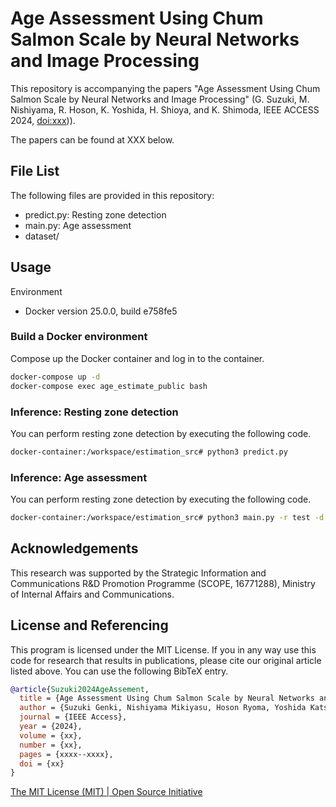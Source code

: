 # Age Assessment Using Chum Salmon Scale by Neural Networks and Image Processing

This repository is accompanying the papers "Age Assessment Using Chum Salmon Scale by Neural Networks and Image Processing" (G. Suzuki, M. Nishiyama, R. Hoson, K. Yoshida, H. Shioya, and K. Shimoda, IEEE ACCESS 2024, [doi:xxx]([https:xxxxx](https://github.com/Choke222/AgeAssessmentOfScales)))).

The papers can be found at XXX below.

## File List
The following files are provided in this repository:
- predict.py: Resting zone detection
- main.py: Age assessment
- dataset/

## Usage

Environment
- Docker version 25.0.0, build e758fe5

### Build a Docker environment
Compose up the Docker container and log in to the container.
```bash
docker-compose up -d
docker-compose exec age_estimate_public bash
```

### Inference: Resting zone detection
You can perform resting zone detection by executing the following code.
```bash
docker-container:/workspace/estimation_src# python3 predict.py 
```

### Inference: Age assessment
You can perform resting zone detection by executing the following code.
```bash
docker-container:/workspace/estimation_src# python3 main.py -r test -d test
```

## Acknowledgements
This research was supported by the Strategic Information and Communications R&D Promotion Programme (SCOPE, 16771288), Ministry of Internal Affairs and Communications.

## License and Referencing
This program is licensed under the MIT License. If you in any way use this code for research that results in publications, please cite our original article listed above.
You can use the following BibTeX entry.
```bibtex
@article{Suzuki2024AgeAssement,
  title = {Age Assessment Using Chum Salmon Scale by Neural Networks and Image Processing},
  author = {Suzuki Genki, Nishiyama Mikiyasu, Hoson Ryoma, Yoshida Katsunobu, Shioya Hiroyuki and Shimoda Kazutaka},
  journal = {IEEE Access},
  year = {2024},
  volume = {xx},
  number = {xx},
  pages = {xxxx--xxxx},
  doi = {xx}
}
```

[The MIT License (MIT) | Open Source Initiative](https://opensource.org/license/mit)

